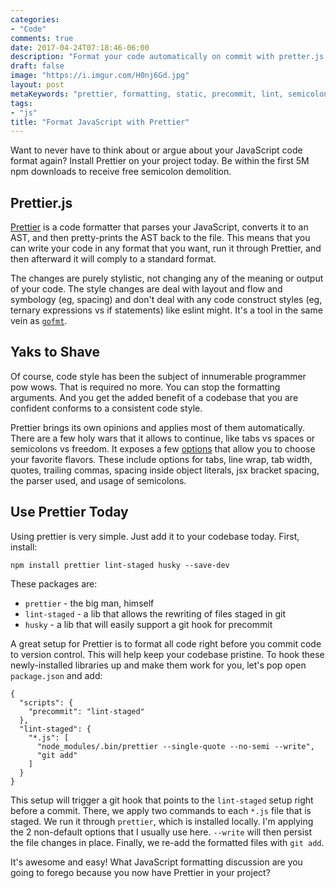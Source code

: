 ```yaml
---
categories:
- "Code"
comments: true
date: 2017-04-24T07:18:46-06:00
description: "Format your code automatically on commit with pretter.js."
draft: false
image: "https://i.imgur.com/H0nj6Gd.jpg"
layout: post
metaKeywords: "prettier, formatting, static, precommit, lint, semicolons, tabs, jsx, react"
tags:
- "js"
title: "Format JavaScript with Prettier"
---
```


Want to never have to think about or argue about your JavaScript code format again?  Install Prettier on your project today.  Be within the first 5M npm downloads to receive free semicolon demolition.

<!--more-->

## Prettier.js

[Prettier](https://github.com/prettier/prettier) is a code formatter that parses your JavaScript, converts it to an AST, and then pretty-prints the AST back to the file.  This means that you can write your code in any format that you want, run it through Prettier, and then afterward it will comply to a standard format.  

The changes are purely stylistic, not changing any of the meaning or output of your code.  The style changes are deal with layout and flow and symbology (eg, spacing) and don't deal with any code construct styles (eg, ternary expressions vs if statements) like eslint might.  It's a tool in the same vein as [`gofmt`](https://golang.org/cmd/gofmt/).

## Yaks to Shave

Of course, code style has been the subject of innumerable programmer pow wows.  That is required no more.  You can stop the formatting arguments.  And you get the added benefit of a codebase that you are confident conforms to a consistent code style.

Prettier brings its own opinions and applies most of them automatically.  There are a few holy wars that it allows to continue, like tabs vs spaces or semicolons vs freedom.  It exposes a few [options](https://github.com/prettier/prettier#api) that allow you to choose your favorite flavors.  These include options for tabs, line wrap, tab width, quotes, trailing commas, spacing inside object literals, jsx bracket spacing, the parser used, and usage of semicolons.

## Use Prettier Today

Using prettier is very simple.  Just add it to your codebase today.  First, install:

```
npm install prettier lint-staged husky --save-dev
```

These packages are:

- `prettier` - the big man, himself
- `lint-staged` - a lib that allows the rewriting of files staged in git
- `husky` - a lib that will easily support a git hook for precommit

A great setup for Prettier is to format all code right before you commit code to version control.  This will help keep your codebase pristine.  To hook these newly-installed libraries up and make them work for you, let's pop open `package.json` and add:

```
{
  "scripts": {
    "precommit": "lint-staged"
  },
  "lint-staged": {
    "*.js": [
      "node_modules/.bin/prettier --single-quote --no-semi --write",
      "git add"
    ]
  }
}
```

This setup will trigger a git hook that points to the `lint-staged` setup right before a commit.  There, we apply two commands to each `*.js` file that is staged.  We run it through `prettier`, which is installed locally.  I'm applying the 2 non-default options that I usually use here.  `--write` will then persist the file changes in place.  Finally, we re-add the formatted files with `git add`.

It's awesome and easy!  What JavaScript formatting discussion are you going to forego because you now have Prettier in your project?

